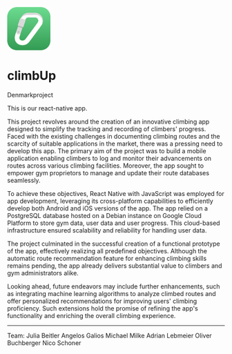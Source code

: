 
<img src="https://github.com/GaliosAngelos/climbUp/blob/main/client/assets/appicon.png" width="100" height="100">

# climbUp

Denmarkproject

This is our react-native app.

This project revolves around the creation of an innovative climbing app designed to simplify the tracking and recording of climbers' progress. Faced with the existing challenges in documenting climbing routes and the scarcity of suitable applications in the market, there was a pressing need to develop this app. The primary aim of the project was to build a mobile application enabling climbers to log and monitor their advancements on routes across various climbing facilities. Moreover, the app sought to empower gym proprietors to manage and update their route databases seamlessly.

To achieve these objectives, React Native with JavaScript was employed for app development, leveraging its cross-platform capabilities to efficiently develop both Android and iOS versions of the app. The app relied on a PostgreSQL database hosted on a Debian instance on Google Cloud Platform to store gym data, user data and user progress. This cloud-based infrastructure ensured scalability and reliability for handling user data.

The project culminated in the successful creation of a functional prototype of the app, effectively realizing all predefined objectives. Although the automatic route recommendation feature for enhancing climbing skills remains pending, the app already delivers substantial value to climbers and gym administrators alike.

Looking ahead, future endeavors may include further enhancements, such as integrating machine learning algorithms to analyze climbed routes and offer personalized recommendations for improving users' climbing proficiency. Such extensions hold the promise of refining the app's functionality and enriching the overall climbing experience.

---------------------------------------------------------------------

Team:
Julia Beitler
Angelos Galios
Michael Milke
Adrian Lebmeier
Oliver Buchberger
Nico Schoner
